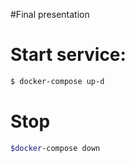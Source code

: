 #Final presentation

# Start service:

```sh
$ docker-compose up-d
```

# Stop

```sh
$docker-compose down
```
